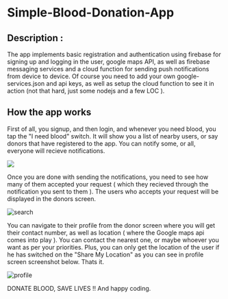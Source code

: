 # Simple-Blood-Donation-App

## Description :
The app implements basic registration and authentication using firebase for signing up and logging in the user, google maps API,
as well as firebase messaging services and a cloud function for sending push notifications from device to device. 
Of course you need to add your own google-services.json and api keys, as well as setup the cloud function to see it in action (not that hard, just some nodejs and a few LOC ). 

## How the app works
First of all, you signup, and then login, and whenever you need blood, you tap the "I need blood" switch. It will show you a list of nearby
users, or say donors that have registered to the app. You can notify some, or all, everyone will recieve notifications. 


<img src="https://user-images.githubusercontent.com/38986305/42138775-68083b60-7da0-11e8-9494-8e3e3ca563e0.PNG">



Once you are done with 
sending the notifications, you need to see how many of them accepted your request ( which they recieved through the notification you sent to them ). The users who accepts your request will be displayed in the donors screen. 

![search](https://user-images.githubusercontent.com/38986305/42138774-67c9a1de-7da0-11e8-8ba4-7a2b506b50fd.PNG)




You can navigate to their profile from the donor screen where you will get their contact number, as well as location ( where the Google maps api comes into play ). You can contact the nearest one, or maybe whoever you want as per your priorities. Plus, you can only get the location of the user if he has switched on the "Share My Location" as you can see in profile screen screenshot below. Thats it.

![profile](https://user-images.githubusercontent.com/38986305/42138776-6845aab8-7da0-11e8-816d-8ea83ef18b4e.PNG)



DONATE BLOOD, SAVE LIVES !! And happy coding.
